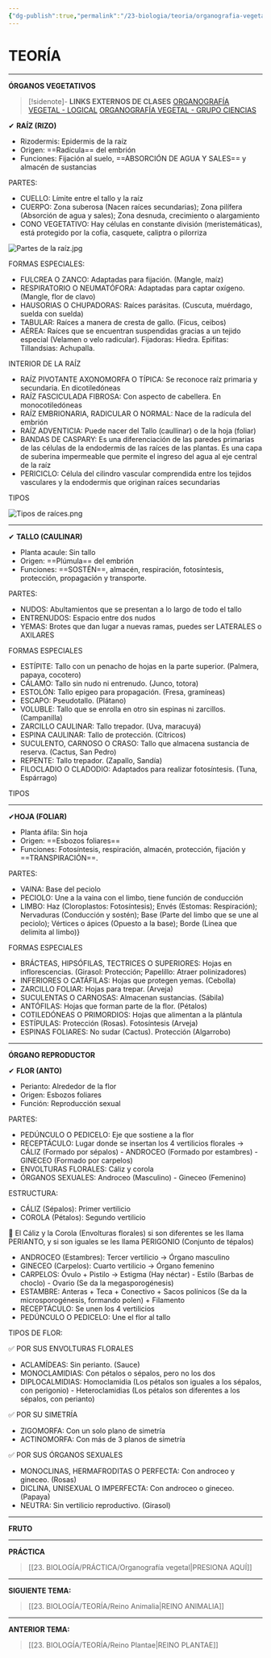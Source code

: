 ```yaml
---
{"dg-publish":true,"permalink":"/23-biologia/teoria/organografia-vegetal/","tags":["Biología","Teoría"]}
---
```


# TEORÍA
---
**ÓRGANOS VEGETATIVOS**

>[!sidenote]- **LINKS EXTERNOS DE CLASES**
>[ORGANOGRAFÍA VEGETAL - LOGICAL](https://www.youtube.com/watch?v=jWtWddwmsHk) 
>[ORGANOGRAFÍA VEGETAL - GRUPO CIENCIAS](https://www.youtube.com/live/xcvTeuoiJ6U?si=MgpQxmMPhJFidTzZ) 

✔ **RAÍZ (RIZO)**
- Rizodermis: Epidermis de la raíz
- Origen: ==Radícula== del embrión
- Funciones: Fijación al suelo, ==ABSORCIÓN DE AGUA Y SALES== y almacén de sustancias

PARTES:
- CUELLO: Límite entre el tallo y la raíz
- CUERPO: Zona suberosa (Nacen raíces secundarias); Zona pilífera (Absorción de agua y sales); Zona desnuda, crecimiento o alargamiento
- CONO VEGETATIVO: Hay células en constante división (meristemáticas), está protegido por la cofia, casquete, caliptra o pilorriza

![Partes de la raíz.jpg](/img/user/1.%20ELEMENTOS%20GR%C3%81FICOS/Partes%20de%20la%20ra%C3%ADz.jpg)

FORMAS ESPECIALES:
- FULCREA O ZANCO: Adaptadas para fijación. (Mangle, maíz)
- RESPIRATORIO O NEUMATÓFORA: Adaptadas para captar oxígeno. (Mangle, flor de clavo)
- HAUSORIAS O CHUPADORAS: Raíces parásitas. (Cuscuta, muérdago, suelda con suelda)
- TABULAR: Raíces a manera de cresta de gallo. (Ficus, ceibos)
- AÉREA: Raíces que se encuentran suspendidas gracias a un tejido especial (Velamen o velo radicular). Fijadoras: Hiedra. Epifitas: Tillandsias: Achupalla.

INTERIOR DE LA RAÍZ
- RAÍZ PIVOTANTE AXONOMORFA O TÍPICA: Se reconoce raíz primaria y secundaria. En dicotiledóneas
- RAÍZ FASCICULADA FIBROSA: Con aspecto de cabellera. En monocotiledóneas
- RAÍZ EMBRIONARIA, RADICULAR O NORMAL: Nace de la radícula del embrión
- RAÍZ ADVENTICIA: Puede nacer del Tallo (caullinar) o de la hoja (foliar)
- BANDAS DE CASPARY: Es una diferenciación de las paredes primarias de las células de la endodermis de las raíces de las plantas. Es una capa de suberina impermeable que permite el ingreso del agua al eje central de la raíz
- PERICICLO: Célula del cilindro vascular comprendida entre los tejidos vasculares y la endodermis que originan raíces secundarias

TIPOS

![Tipos de raíces.png](/img/user/1.%20ELEMENTOS%20GR%C3%81FICOS/Tipos%20de%20ra%C3%ADces.png)

---
✔ **TALLO (CAULINAR)**
- Planta acaule: Sin tallo
- Origen: ==Plúmula== del embrión
- Funciones: ==SOSTÉN==, almacén, respiración, fotosíntesis, protección, propagación y transporte.

PARTES:
- NUDOS: Abultamientos que se presentan a lo largo de todo el tallo
- ENTRENUDOS: Espacio entre dos nudos
- YEMAS: Brotes que dan lugar a nuevas ramas, puedes ser LATERALES o AXILARES

FORMAS ESPECIALES
- ESTÍPITE: Tallo con un penacho de hojas en la parte superior. (Palmera, papaya, cocotero)
- CÁLAMO: Tallo sin nudo ni entrenudo. (Junco, totora)
- ESTOLÓN: Tallo epigeo para propagación. (Fresa, gramíneas)
- ESCAPO: Pseudotallo. (Plátano)
- VOLUBLE: Tallo que se enrolla en otro sin espinas ni zarcillos. (Campanilla)
- ZARCILLO CAULINAR: Tallo trepador. (Uva, maracuyá)
- ESPINA CAULINAR: Tallo de protección. (Cítricos)
- SUCULENTO, CARNOSO O CRASO: Tallo que almacena sustancia de reserva. (Cactus, San Pedro)
- REPENTE: Tallo trepador. (Zapallo, Sandía)
- FILOCLADIO O CLADODIO: Adaptados para realizar fotosíntesis. (Tuna, Espárrago)

TIPOS

---
✔**HOJA (FOLIAR)**
- Planta áfila: Sin hoja
- Origen: ==Esbozos foliares==
- Funciones: Fotosíntesis, respiración, almacén, protección, fijación y ==TRANSPIRACIÓN==.

PARTES:
- VAINA: Base del peciolo
- PECIOLO: Une a la vaina con el limbo, tiene función de conducción
- LIMBO: Haz (Cloroplastos: Fotosíntesis); Envés (Estomas: Respiración); Nervaduras (Conducción y sostén); Base (Parte del limbo que se une al peciolo); Vértices o ápices (Opuesto a la base); Borde (Línea que delimita al limbo)}

FORMAS ESPECIALES
- BRÁCTEAS, HIPSÓFILAS, TECTRICES O SUPERIORES: Hojas en inflorescencias. (Girasol: Protección; Papelillo: Atraer polinizadores)
- INFERIORES O CATÁFILAS: Hojas que protegen yemas. (Cebolla)
- ZARCILLO FOLIAR: Hojas para trepar. (Arveja)
- SUCULENTAS O CARNOSAS: Almacenan sustancias. (Sábila)
- ANTÓFILAS: Hojas que forman parte de la flor. (Pétalos)
- COTILEDÓNEAS O PRIMORDIOS: Hojas que alimentan a la plántula
- ESTÍPULAS: Protección (Rosas). Fotosíntesis (Arveja)
- ESPINAS FOLIARES: No sudar (Cactus). Protección (Algarrobo)

--- 
**ÓRGANO REPRODUCTOR**

✔ **FLOR (ANTO)**
- Perianto: Alrededor de la flor
- Origen: Esbozos foliares
- Función: Reproducción sexual

PARTES:
- PEDÚNCULO O PEDICELO: Eje que sostiene a la flor
- RECEPTÁCULO: Lugar donde se insertan los 4 vertilicios florales → CÁLIZ (Formado por sépalos) - ANDROCEO (Formado por estambres) - GINECEO (Formado por carpelos)
- ENVOLTURAS FLORALES: Cáliz y corola
- ÓRGANOS SEXUALES: Androceo (Masculino) - Gineceo (Femenino)

ESTRUCTURA:
- CÁLIZ (Sépalos): Primer vertilicio 
- COROLA (Pétalos): Segundo vertilicio

🌷 El Cáliz y la Corola (Envolturas florales) si son diferentes se les llama PERIANTO, y si son iguales se les llama PERIGONIO (Conjunto de tépalos)

- ANDROCEO (Estambres): Tercer vertilicio → Órgano masculino
- GINECEO (Carpelos): Cuarto vertilicio → Órgano femenino
- CARPELOS: Óvulo + Pistilo → Estigma (Hay néctar) - Estilo (Barbas de choclo) - Ovario (Se da la megasporogénesis)
- ESTAMBRE: Anteras + Teca + Conectivo + Sacos polínicos (Se da la microsporogénesis, formando polen) + Filamento
- RECEPTÁCULO: Se unen los 4 vertilicios
- PEDÚNCULO O PEDICELO: Une el flor al tallo

TIPOS DE FLOR:

✅ POR SUS ENVOLTURAS FLORALES
- ACLAMÍDEAS: Sin perianto. (Sauce)
- MONOCLAMIDIAS: Con pétalos o sépalos, pero no los dos
- DIPLOCALMIDIAS: Homoclamidia (Los pétalos son iguales a los sépalos, con perigonio) - Heteroclamidias (Los pétalos son diferentes a los sépalos, con perianto)

✅ POR SU SIMETRÍA
- ZIGOMORFA: Con un solo plano de simetría
- ACTINOMORFA: Con más de 3 planos de simetría

✅ POR SUS ÓRGANOS SEXUALES
- MONOCLINAS, HERMAFRODITAS O PERFECTA: Con androceo y gineceo. (Rosas)
- DICLINA, UNISEXUAL O IMPERFECTA: Con androceo o gineceo. (Papaya)
- NEUTRA: Sin vertilicio reproductivo. (Girasol)

---
**FRUTO**


---
**PRÁCTICA**
>[[23. BIOLOGÍA/PRÁCTICA/Organografía vegetal\|PRESIONA AQUÍ]]

---
**SIGUIENTE TEMA:** 
>[[23. BIOLOGÍA/TEORÍA/Reino Animalia\|REINO ANIMALIA]]

---
**ANTERIOR TEMA:** 
>[[23. BIOLOGÍA/TEORÍA/Reino Plantae\|REINO PLANTAE]]


